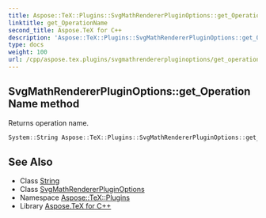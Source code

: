 ```yaml
---
title: Aspose::TeX::Plugins::SvgMathRendererPluginOptions::get_OperationName method
linktitle: get_OperationName
second_title: Aspose.TeX for C++
description: 'Aspose::TeX::Plugins::SvgMathRendererPluginOptions::get_OperationName method. Returns operation name in C++.'
type: docs
weight: 100
url: /cpp/aspose.tex.plugins/svgmathrendererpluginoptions/get_operationname/
---
```

## SvgMathRendererPluginOptions::get_OperationName method


Returns operation name.

```cpp
System::String Aspose::TeX::Plugins::SvgMathRendererPluginOptions::get_OperationName() override
```

## See Also

* Class [String](../../../system/string/)
* Class [SvgMathRendererPluginOptions](../)
* Namespace [Aspose::TeX::Plugins](../../)
* Library [Aspose.TeX for C++](../../../)
